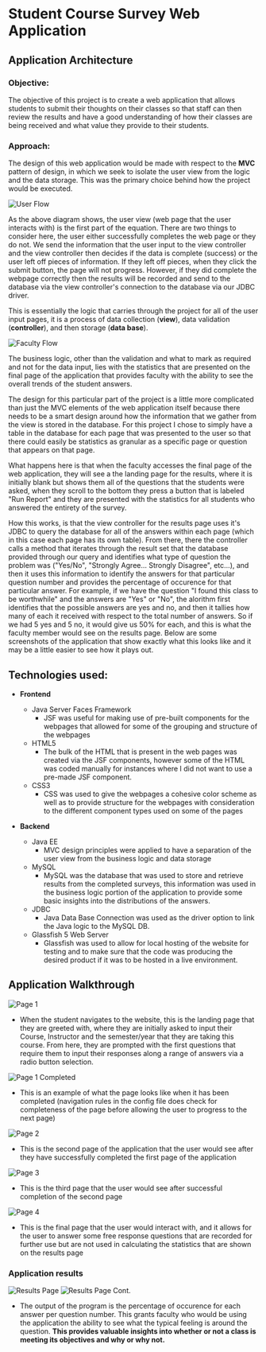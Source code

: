 # Student Course Survey Web Application
## Application Architecture
   ### Objective:
   The objective of this project is to create a web application that allows students to submit their thoughts on their classes so that staff can then review the results and have a good understanding of how their classes are being received and what value they provide to their students.
   
   ### Approach:
   The design of this web application would be made with respect to the __MVC__ pattern of design, in which we seek to isolate the user view from the logic and the data storage. This was the primary choice behind how the project would be executed. 
   
   
   ![User Flow](https://github.com/Jdonz94/Course-Survey-WebApp/blob/master/Architecture%20Diagrams/User%20Flow.svg)
   
   As the above diagram shows, the user view (web page that the user interacts with) is the first part of the equation. There are two things to consider here, the user either successfully completes the web page or they do not. We send the information that the user input to the view controller and the view controller then decides if the data is complete (success) or the user left off pieces of information. If they left off pieces, when they click the submit button, the page will not progress. However, if they did complete the webpage correctly then the results will be recorded and send to the database via the view controller's connection to the database via our JDBC driver.
   
   This is essentially the logic that carries through the project for all of the user input pages, it is a process of data collection (__view__), data validation (__controller__), and then storage (__data base__). 
   
   
   ![Faculty Flow](https://github.com/Jdonz94/Course-Survey-WebApp/blob/master/Architecture%20Diagrams/Faculty%20Flow.svg)
   
   The business logic, other than the validation and what to mark as required and not for the data input, lies with the statistics that are presented on the final page of the application that provides faculty with the ability to see the overall trends of the student answers.
   
   The design for this particular part of the project is a little more complicated than just the MVC elements of the web application itself because there needs to be a smart design around how the information that we gather from the view is stored in the database. For this project I chose to simply have a table in the database for each page that was presented to the user so that there could easily be statistics as granular as a specific page or question that appears on that page. 
   
   What happens here is that when the faculty accesses the final page of the web application, they will see a the landing page for the results, where it is initially blank but shows them all of the questions that the students were asked, when they scroll to the bottom they press a button that is labeled "Run Report" and they are presented with the statistics for all students who answered the entirety of the survey.
   
   How this works, is that the view controller for the results page uses it's JDBC to query the database for all of the answers within each page (which in this case each page has its own table). From there, there the controller calls a method that iterates through the result set that the database provided through our query and identifies what type of question the problem was ("Yes/No", "Strongly Agree... Strongly Disagree", etc...), and then it uses this information to identify the answers for that particular question number and provides the percentage of occurence for that particular answer. For example, if we have the question "I found this class to be worthwhile" and the answers are "Yes" or "No", the alorithm first identifies that the possible answers are yes and no, and then it tallies how many of each it received with respect to the total number of answers. So if we had 5 yes and 5 no, it would give us 50% for each, and this is what the faculty member would see on the results page. Below are some screenshots of the application that show exactly what this looks like and it may be a little easier to see how it plays out.
   
   
   
## Technologies used:
* __Frontend__
    * Java Server Faces Framework
      * JSF was useful for making use of pre-built components for the webpages that allowed for some of the grouping and structure of the webpages
  * HTML5
    * The bulk of the HTML that is present in the web pages was created via the JSF components, however some of the HTML was coded manually for instances where I did not want to use a pre-made JSF component.
  * CSS3
    * CSS was used to give the webpages a cohesive color scheme as well as to provide structure for the webpages with consideration to the different component types used on some of the pages

* __Backend__
  * Java EE
    * MVC design principles were applied to have a separation of the user view from the business logic and data storage
  * MySQL
    * MySQL was the database that was used to store and retrieve results from the completed surveys, this information was used in the business logic portion of the application to provide some basic insights into the distributions of the answers.
  * JDBC
    * Java Data Base Connection was used as the driver option to link the Java logic to the MySQL DB.
  * Glassfish 5 Web Server
    * Glassfish was used to allow for local hosting of the website for testing and to make sure that the code was producing the desired product if it was to be hosted in a live environment.

## Application Walkthrough
![Page 1](https://github.com/Jdonz94/Course-Survey-WebApp/blob/master/Screenshots%20of%20Web%20App/Page1.PNG)

- When the student navigates to the website, this is the landing page that they are greeted with, where they are initially asked to input their Course, Instructor and the semester/year that they are taking this course. From here, they are prompted with the first questions that require them to input their responses along a range of answers via a radio button selection. 

![Page 1 Completed](https://github.com/Jdonz94/Course-Survey-WebApp/blob/master/Screenshots%20of%20Web%20App/Page1_completed.PNG)

- This is an example of what the page looks like when it has been completed (navigation rules in the config file does check for completeness of the page before allowing the user to progress to the next page)

![Page 2](https://github.com/Jdonz94/Course-Survey-WebApp/blob/master/Screenshots%20of%20Web%20App/Page2_completed.PNG)
- This is the second page of the application that the user would see after they have successfully completed the first page of the application

![Page 3](https://github.com/Jdonz94/Course-Survey-WebApp/blob/master/Screenshots%20of%20Web%20App/page3_completed.PNG)
- This is the third page that the user would see after successful completion of the second page

![Page 4](https://github.com/Jdonz94/Course-Survey-WebApp/blob/master/Screenshots%20of%20Web%20App/page4_completed.PNG)
- This is the final page that the user would interact with, and it allows for the user to answer some free response questions that are recorded for further use but are not used in calculating the statistics that are shown on the results page

### Application results
![Results Page](https://github.com/Jdonz94/Course-Survey-WebApp/blob/master/Screenshots%20of%20Web%20App/resultspage.PNG)
![Results Page Cont.](https://github.com/Jdonz94/Course-Survey-WebApp/blob/master/Screenshots%20of%20Web%20App/resultspage2.PNG)

- The output of the program is the percentage of occurence for each answer per question number. This grants faculty who would be using the application the ability to see what the typical feeling is around the question. __This provides valuable insights into whether or not a class is meeting its objectives and why or why not.__
